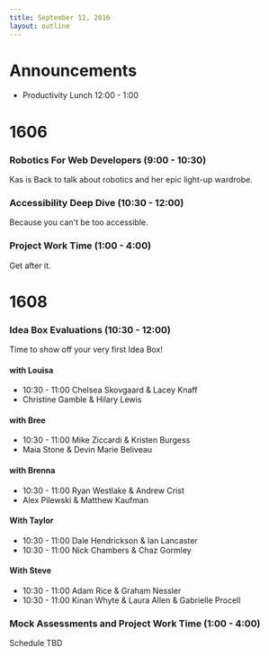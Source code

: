 ```yaml
---
title: September 12, 2016
layout: outline
---
```


# Announcements
  - Productivity Lunch 12:00 - 1:00

# 1606

### Robotics For Web Developers (9:00 - 10:30)  
Kas is Back to talk about robotics and her epic light-up wardrobe.

### Accessibility Deep Dive (10:30 - 12:00)  
Because you can't be too accessible.

### Project Work Time (1:00 - 4:00)  
Get after it.

# 1608

### Idea Box Evaluations (10:30 - 12:00)

Time to show off your very first Idea Box!


#### with Louisa
* 10:30 - 11:00 Chelsea Skovgaard & Lacey Knaff
* Christine Gamble & Hilary Lewis

#### with Bree
* 10:30 - 11:00 Mike Ziccardi & Kristen Burgess
* Maia Stone & Devin Marie Beliveau

#### with Brenna
* 10:30 - 11:00 Ryan Westlake & Andrew Crist
* Alex Pilewski & Matthew Kaufman

#### With Taylor
* 10:30 - 11:00 Dale Hendrickson & Ian Lancaster
* 10:30 - 11:00 Nick Chambers & Chaz Gormley

#### With Steve
* 10:30 - 11:00 Adam Rice & Graham Nessler
* 10:30 - 11:00 Kinan Whyte & Laura Allen & Gabrielle Procell

### Mock Assessments and Project Work Time (1:00 - 4:00)
Schedule TBD
